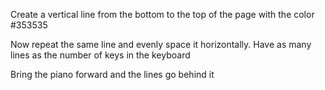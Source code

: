 Create a vertical line from the bottom to the top of the page with the color #353535

Now repeat the same line and evenly space it horizontally. Have as many lines as the number of keys in the keyboard

Bring the piano forward and the lines go behind it
